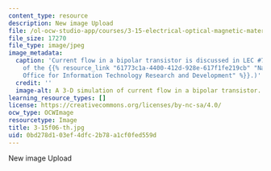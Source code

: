 ```yaml
---
content_type: resource
description: New image Upload
file: /ol-ocw-studio-app/courses/3-15-electrical-optical-magnetic-materials-and-devices-fall-2006/0bd278d103ef4dfc2b78a1cf0fed559d_3-15f06-th.jpg
file_size: 17270
file_type: image/jpeg
image_metadata:
  caption: 'Current flow in a bipolar transistor is discussed in LEC #7. (Image courtesy
    of the {{% resource_link "61773c1a-4400-412d-928e-617f1fe219cb" "National Coordination
    Office for Information Technology Research and Development" %}}.)'
  credit: ''
  image-alt: A 3-D simulation of current flow in a bipolar transistor.
learning_resource_types: []
license: https://creativecommons.org/licenses/by-nc-sa/4.0/
ocw_type: OCWImage
resourcetype: Image
title: 3-15f06-th.jpg
uid: 0bd278d1-03ef-4dfc-2b78-a1cf0fed559d
---
```

New image Upload